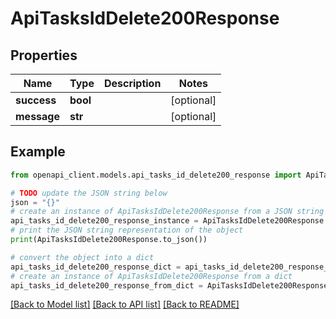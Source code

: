 # ApiTasksIdDelete200Response


## Properties

Name | Type | Description | Notes
------------ | ------------- | ------------- | -------------
**success** | **bool** |  | [optional] 
**message** | **str** |  | [optional] 

## Example

```python
from openapi_client.models.api_tasks_id_delete200_response import ApiTasksIdDelete200Response

# TODO update the JSON string below
json = "{}"
# create an instance of ApiTasksIdDelete200Response from a JSON string
api_tasks_id_delete200_response_instance = ApiTasksIdDelete200Response.from_json(json)
# print the JSON string representation of the object
print(ApiTasksIdDelete200Response.to_json())

# convert the object into a dict
api_tasks_id_delete200_response_dict = api_tasks_id_delete200_response_instance.to_dict()
# create an instance of ApiTasksIdDelete200Response from a dict
api_tasks_id_delete200_response_from_dict = ApiTasksIdDelete200Response.from_dict(api_tasks_id_delete200_response_dict)
```
[[Back to Model list]](../README.md#documentation-for-models) [[Back to API list]](../README.md#documentation-for-api-endpoints) [[Back to README]](../README.md)


